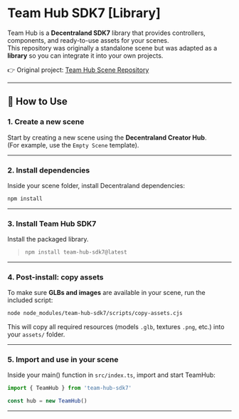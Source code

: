 # Team Hub SDK7 [Library]

Team Hub is a **Decentraland SDK7** library that provides controllers, components, and ready-to-use assets for your scenes.  
This repository was originally a standalone scene but was adapted as a **library** so you can integrate it into your own projects.

👉 Original project: [Team Hub Scene Repository](https://github.com/decentraland-scenes/team-hub) 

---

## 🚀 How to Use

### 1. Create a new scene
Start by creating a new scene using the **Decentraland Creator Hub**.  
(For example, use the `Empty Scene` template).

---

### 2. Install dependencies
Inside your scene folder, install Decentraland dependencies:

```bash
npm install
```

---

### 3. Install Team Hub SDK7
Install the packaged library.  

> ```bash
> npm install team-hub-sdk7@latest
> ```

---

### 4. Post-install: copy assets
To make sure **GLBs and images** are available in your scene, run the included script:

```bash
node node_modules/team-hub-sdk7/scripts/copy-assets.cjs
```

This will copy all required resources (models `.glb`, textures `.png`, etc.) into your `assets/` folder.

---

### 5. Import and use in your scene
Inside your main() function in `src/index.ts`, import and start TeamHub:

```ts
import { TeamHub } from 'team-hub-sdk7'

const hub = new TeamHub()
```

---
